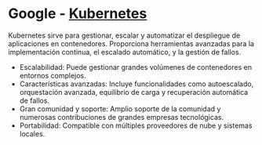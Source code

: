 # Google - [Kubernetes](https://kubernetes.io/)

Kubernetes sirve para gestionar, escalar y automatizar el despliegue de aplicaciones en contenedores. Proporciona herramientas avanzadas para la implementación continua, el escalado automático, y la gestión de fallos.

- Escalabilidad: Puede gestionar grandes volúmenes de contenedores en entornos complejos.
- Características avanzadas: Incluye funcionalidades como autoescalado, orquestación avanzada, equilibrio de carga y recuperación automática de fallos.
- Gran comunidad y soporte: Amplio soporte de la comunidad y numerosas contribuciones de grandes empresas tecnológicas.
- Portabilidad: Compatible con múltiples proveedores de nube y sistemas locales.